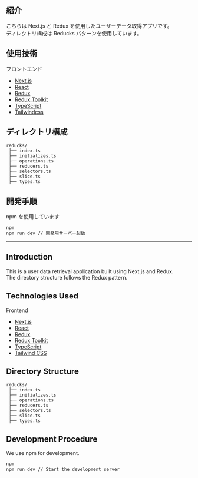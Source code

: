 ## 紹介

こちらは Next.js と Redux を使用したユーザーデータ取得アプリです。  
ディレクトリ構成は Reducks パターンを使用しています。

## 使用技術

フロントエンド

- [Next.js](https://nextjs.org/)
- [React](https://ja.react.dev/)
- [Redux](https://redux.js.org/)
- [Redux Toolkit](https://redux-toolkit.js.org/)
- [TypeScript](https://www.typescriptlang.org/)
- [Tailwindcss](https://tailwindcss.com/)

## ディレクトリ構成

```
reducks/
 ├── index.ts
 ├── initializes.ts
 ├── operations.ts
 ├── reducers.ts
 ├── selectors.ts
 ├── slice.ts
 ├── types.ts
```

## 開発手順

npm を使用しています

```bash
npm
npm run dev // 開発用サーバー起動
```

---

## Introduction

This is a user data retrieval application built using Next.js and Redux.  
The directory structure follows the Redux pattern.

## Technologies Used

Frontend

- [Next.js](https://nextjs.org/)
- [React](https://reactjs.org/)
- [Redux](https://redux.js.org/)
- [Redux Toolkit](https://redux-toolkit.js.org/)
- [TypeScript](https://www.typescriptlang.org/)
- [Tailwind CSS](https://tailwindcss.com/)

## Directory Structure

```
reducks/
 ├── index.ts
 ├── initializes.ts
 ├── operations.ts
 ├── reducers.ts
 ├── selectors.ts
 ├── slice.ts
 ├── types.ts
```

## Development Procedure

We use npm for development.

```bash
npm
npm run dev // Start the development server
```
